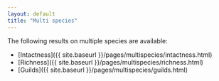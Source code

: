 ```yaml
---
layout: default
title: "Multi species"
---
```


The following results on multiple species are available:

* [Intactness]({{ site.baseurl }}/pages/multispecies/intactness.html)
* [Richness]({{ site.baseurl }}/pages/multispecies/richness.html)
* [Guilds]({{ site.baseurl }}/pages/multispecies/guilds.html)
